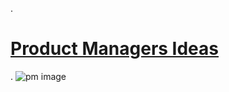 .


# [Product Managers Ideas](https://www.kaggle.com/code/nancyalaswad90/product-managers-ideas)

.
![pm image](https://github.com/nancyalaswad90/Product-Managers-Ideas/assets/36210723/64bda545-0820-442f-a265-4e7342633696)
